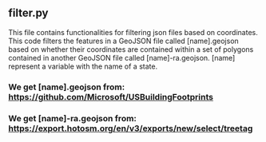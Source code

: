 ## filter.py
This file contains functionalities for filtering json files based on coordinates. This code filters the features in a GeoJSON file called [name].geojson based on whether their coordinates are contained within a set of polygons contained in another GeoJSON file called [name]-ra.geojson. [name] represent a variable with the name of a state.

  ### We get [name].geojson from: https://github.com/Microsoft/USBuildingFootprints
  ### We get [name]-ra.geojson from: https://export.hotosm.org/en/v3/exports/new/select/treetag
